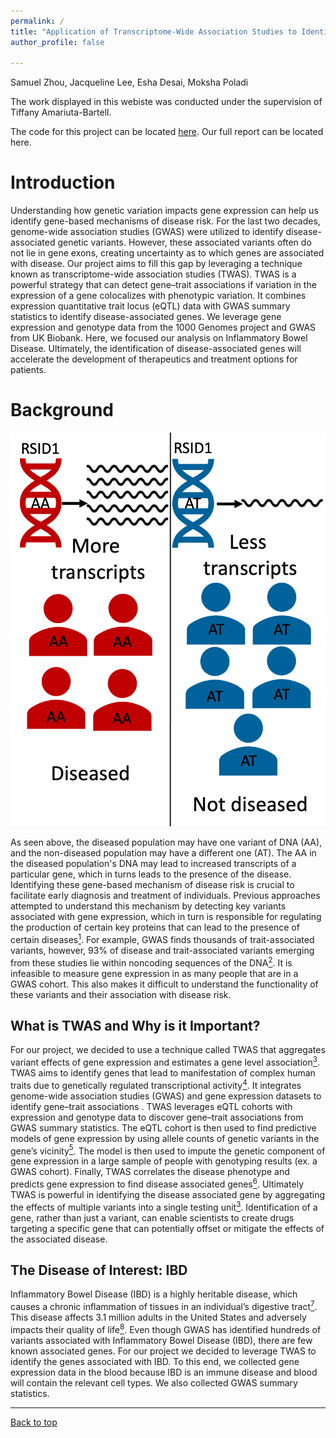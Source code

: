 ```yaml
---
permalink: /
title: "Application of Transcriptome-Wide Association Studies to Identifying Genes Associated with Inflammatory Bowel Disease"
author_profile: false

---
```


Samuel Zhou, Jacqueline Lee, Esha Desai, Moksha Poladi

The work displayed in this webiste was conducted under the supervision of Tiffany Amariuta-Bartell.

The code for this project can be located [here](https://github.com/jacquelinekclee/twas-dsc180-a17). Our full report can be located here.

Introduction
======
Understanding how genetic variation impacts gene expression can help us identify gene-based mechanisms of disease risk. For the last two decades, genome-wide association studies (GWAS) were utilized to identify disease-associated genetic variants. However, these associated variants often do not lie in gene exons, creating uncertainty as to which genes are associated with disease. Our project aims to fill this gap by leveraging a technique known as transcriptome-wide association studies (TWAS). TWAS is a powerful strategy that can detect gene–trait associations if variation in the expression of a gene colocalizes with phenotypic variation. It combines expression quantitative trait locus (eQTL) data with GWAS summary statistics to identify disease-associated genes. We leverage gene expression and genotype data from the 1000 Genomes project and GWAS from UK Biobank. Here, we focused our analysis on Inflammatory Bowel Disease. Ultimately, the identification of disease-associated genes will accelerate the development of therapeutics and treatment options for patients.

Background
======

<p align="center">
<img src="/images/schematic3.png" width="600" alt="">
</p>


As seen above, the diseased population may have one variant of DNA (AA), and the non-diseased population may have a different one (AT). The AA in the diseased population's DNA may lead to increased transcripts of a particular gene, which in turns leads to the presence of the disease. Identifying these gene-based mechanism of disease risk is crucial to facilitate early diagnosis and treatment of individuals. Previous approaches attempted to understand this mechanism by detecting key variants associated with gene expression, which in turn is responsible for regulating the production of certain key proteins that can lead to the presence of certain diseases[<sup>1</sup>](https://notsamzhou.github.io/twas/references/). For example, GWAS finds thousands of trait-associated variants, however, 93% of disease and trait-associated variants emerging from these studies lie within noncoding sequences of the DNA[<sup>2</sup>](https://notsamzhou.github.io/twas/references/).  It is infeasible to measure gene expression in as many people that are in a GWAS cohort. This also makes it difficult to understand the functionality of these variants and their association with disease risk.

What is TWAS and Why is it Important?
------
For our project, we decided to use a technique called TWAS that aggregates variant effects of gene expression and estimates a gene level association[<sup>3</sup>](https://notsamzhou.github.io/twas/references/). TWAS aims to identify genes that lead to manifestation of complex human traits due to genetically regulated transcriptional activity[<sup>4</sup>](https://notsamzhou.github.io/twas/references/). It integrates genome-wide association studies (GWAS) and gene expression datasets to identify gene–trait associations . TWAS leverages eQTL cohorts with expression and genotype data to discover gene–trait associations from GWAS summary statistics. The eQTL cohort is then used to find predictive models of gene expression by using allele counts of genetic variants in the gene’s vicinity[<sup>5</sup>](https://notsamzhou.github.io/twas/references/). The model is then used to impute the genetic component of gene expression in a large sample of people with genotyping results (ex. a GWAS cohort). Finally, TWAS correlates the disease phenotype and predicts gene expression to find disease associated genes[<sup>6</sup>](https://notsamzhou.github.io/twas/references/). Ultimately TWAS is powerful in identifying the disease associated gene by aggregating the effects of multiple variants into a single testing unit[<sup>3</sup>](https://notsamzhou.github.io/twas/references/). Identification of a gene, rather than just a variant, can enable scientists to create drugs targeting a specific gene that can potentially offset or mitigate the effects of the associated disease.



The Disease of Interest: IBD
------
Inflammatory Bowel Disease (IBD) is a highly heritable disease, which causes a chronic inflammation of tissues in an individual’s digestive tract[<sup>7</sup>](https://notsamzhou.github.io/twas/references/). This disease affects 3.1 million adults in the United States and adversely impacts their quality of life[<sup>8</sup>](https://notsamzhou.github.io/twas/references/). Even though GWAS has identified hundreds of variants associated with Inflammatory Bowel Disease (IBD), there are few known associated genes. For our project we decided to leverage TWAS to identify the genes associated with IBD. To this end, we collected gene expression data in the blood because IBD is an immune disease and blood will contain the relevant cell types. We also collected GWAS summary statistics.

---

[Back to top](#top)
